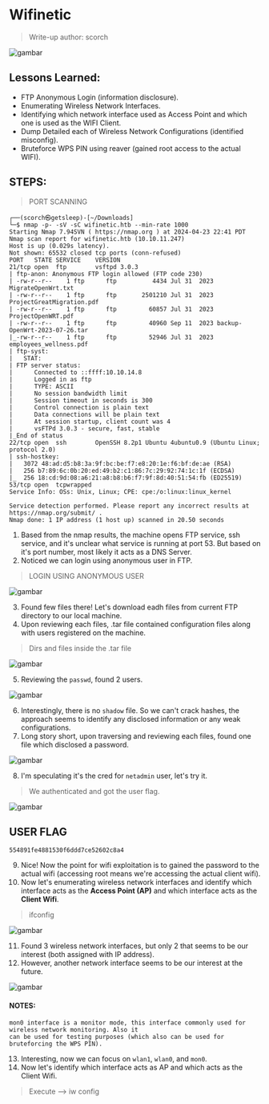# Wifinetic
> Write-up author: scorch

![gambar](https://github.com/jon-brandy/hackthebox/assets/70703371/fe6395db-e99e-4b31-863b-30c3131d07cb)


## Lessons Learned:
- FTP Anonymous Login (information disclosure).
- Enumerating Wireless Network Interfaces.
- Identifying which network interface used as Access Point and which one is used as the WIFI Client.
- Dump Detailed each of Wireless Network Configurations (identified misconfig).
- Bruteforce WPS PIN using reaver (gained root access to the actual WIFI).

## STEPS:
> PORT SCANNING

```
┌──(scorch㉿getsleep)-[~/Downloads]
└─$ nmap -p- -sV -sC wifinetic.htb --min-rate 1000
Starting Nmap 7.94SVN ( https://nmap.org ) at 2024-04-23 22:41 PDT
Nmap scan report for wifinetic.htb (10.10.11.247)
Host is up (0.029s latency).
Not shown: 65532 closed tcp ports (conn-refused)
PORT   STATE SERVICE    VERSION
21/tcp open  ftp        vsftpd 3.0.3
| ftp-anon: Anonymous FTP login allowed (FTP code 230)
| -rw-r--r--    1 ftp      ftp          4434 Jul 31  2023 MigrateOpenWrt.txt
| -rw-r--r--    1 ftp      ftp       2501210 Jul 31  2023 ProjectGreatMigration.pdf
| -rw-r--r--    1 ftp      ftp         60857 Jul 31  2023 ProjectOpenWRT.pdf
| -rw-r--r--    1 ftp      ftp         40960 Sep 11  2023 backup-OpenWrt-2023-07-26.tar
|_-rw-r--r--    1 ftp      ftp         52946 Jul 31  2023 employees_wellness.pdf
| ftp-syst: 
|   STAT: 
| FTP server status:
|      Connected to ::ffff:10.10.14.8
|      Logged in as ftp
|      TYPE: ASCII
|      No session bandwidth limit
|      Session timeout in seconds is 300
|      Control connection is plain text
|      Data connections will be plain text
|      At session startup, client count was 4
|      vsFTPd 3.0.3 - secure, fast, stable
|_End of status
22/tcp open  ssh        OpenSSH 8.2p1 Ubuntu 4ubuntu0.9 (Ubuntu Linux; protocol 2.0)
| ssh-hostkey: 
|   3072 48:ad:d5:b8:3a:9f:bc:be:f7:e8:20:1e:f6:bf:de:ae (RSA)
|   256 b7:89:6c:0b:20:ed:49:b2:c1:86:7c:29:92:74:1c:1f (ECDSA)
|_  256 18:cd:9d:08:a6:21:a8:b8:b6:f7:9f:8d:40:51:54:fb (ED25519)
53/tcp open  tcpwrapped
Service Info: OSs: Unix, Linux; CPE: cpe:/o:linux:linux_kernel

Service detection performed. Please report any incorrect results at https://nmap.org/submit/ .
Nmap done: 1 IP address (1 host up) scanned in 20.50 seconds
```

1. Based from the nmap results, the machine opens FTP service, ssh service, and it's unclear what service is running at port 53. But based on it's port number, most likely it acts as a DNS Server.
2. Noticed we can login using anonymous user in FTP.

> LOGIN USING ANONYMOUS USER

![gambar](https://github.com/jon-brandy/hackthebox/assets/70703371/ad250528-b56f-4844-af97-7101be0d0870)


3. Found few files there! Let's download eadh files from current FTP directory to our local machine.
4. Upon reviewing each files, .tar file contained configuration files along with users registered on the machine.

> Dirs and files inside the .tar file

![gambar](https://github.com/jon-brandy/hackthebox/assets/70703371/03b1e129-ac25-4674-bddb-36201827ddf8)

5. Reviewing the `passwd`, found 2 users.

![gambar](https://github.com/jon-brandy/hackthebox/assets/70703371/e25fd580-39e0-4b6d-822b-2b85b2bb5620)

6. Interestingly, there is no `shadow` file. So we can't crack hashes, the approach seems to identify any disclosed information or any weak configurations.
7. Long story short, upon traversing and reviewing each files, found one file which disclosed a password.

![gambar](https://github.com/jon-brandy/hackthebox/assets/70703371/b83c7bf3-4e29-468c-9693-0ce567bae41c)


8. I'm speculating it's the cred for `netadmin` user, let's try it.

> We authenticated and got the user flag.

![gambar](https://github.com/jon-brandy/hackthebox/assets/70703371/5772911e-fd16-4f8b-884c-17a77995be0a)


## USER FLAG

```
554891fe4881530f6ddd7ce52602c8a4
```

9. Nice! Now the point for wifi exploitation is to gained the password to the actual wifi (accessing root means we're accessing the actual client wifi).
10. Now let's enumerating wireless network interfaces and identify which interface acts as the **Access Point (AP)** and which interface acts as the **Client Wifi**.

> ifconfig

![gambar](https://github.com/jon-brandy/hackthebox/assets/70703371/29b32b91-59b9-4be8-9a50-843f9b187996)


11. Found 3 wireless network interfaces, but only 2 that seems to be our interest (both assigned with IP address).
12. However, another network interface seems to be our interest at the future.

![gambar](https://github.com/jon-brandy/hackthebox/assets/70703371/57e5f18f-4d93-4b0b-90fb-d373723dcd89)


#### NOTES:

```
mon0 interface is a monitor mode, this interface commonly used for wireless network monitoring. Also it
can be used for testing purposes (which also can be used for bruteforcing the WPS PIN).
```

13. Interesting, now we can focus on `wlan1`, `wlan0`, and `mon0`.
14. Now let's identify which interface acts as AP and which acts as the Client Wifi.

> Execute --> iw config


